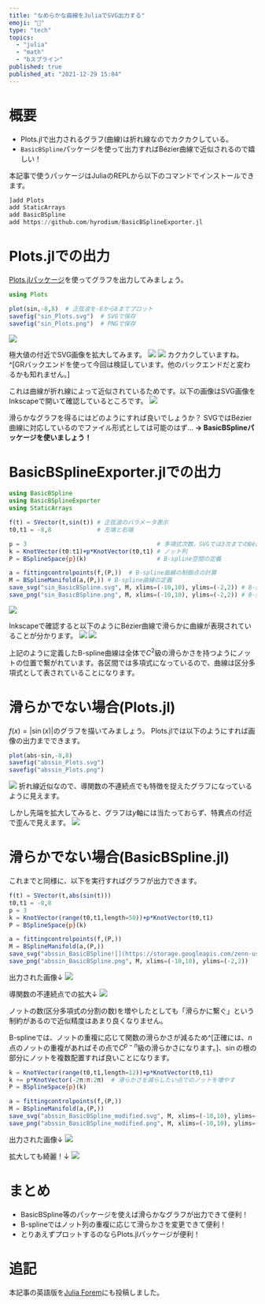 ```yaml
---
title: "なめらかな曲線をJuliaでSVG出力する"
emoji: "🌊"
type: "tech"
topics:
  - "julia"
  - "math"
  - "bスプライン"
published: true
published_at: "2021-12-29 15:04"
---
```


# 概要
* Plots.jlで出力されるグラフ(曲線)は折れ線なのでカクカクしている。
* `BasicBSpline`パッケージを使って出力すればBézier曲線で近似されるので嬉しい！

本記事で使うパッケージはJuliaのREPLから以下のコマンドでインストールできます。
```julia
]add Plots
add StaticArrays
add BasicBSpline
add https://github.com/hyrodium/BasicBSplineExporter.jl
```

# Plots.jlでの出力
[Plots.jlパッケージ](https://docs.juliaplots.org/latest/)を使ってグラフを出力してみましょう。

```julia
using Plots

plot(sin,-8,8)  # 正弦波を-8から8までプロット
savefig("sin_Plots.svg")  # SVGで保存
savefig("sin_Plots.png")  # PNGで保存
```
![](https://storage.googleapis.com/zenn-user-upload/88c9312f1fe5-20211228.png)

極大値の付近でSVG画像を拡大してみます。
![](https://storage.googleapis.com/zenn-user-upload/b16f55765887-20211228.png)
![](https://storage.googleapis.com/zenn-user-upload/bc0cd79f198d-20211228.png)
カクカクしていますね。^[GRバックエンドを使って今回は検証しています。他のバックエンドだと変わるかも知れません。]

これは曲線が折れ線によって近似されているためです。以下の画像はSVG画像をInkscapeで開いて確認しているところです。
![](https://storage.googleapis.com/zenn-user-upload/79ad4275bcf3-20211228.png)

滑らかなグラフを得るにはどのようにすれば良いでしょうか？
SVGではBézier曲線に対応しているのでファイル形式としては可能のはず…
**→ BasicBSplineパッケージを使いましょう！**

# BasicBSplineExporter.jlでの出力

```julia
using BasicBSpline
using BasicBSplineExporter
using StaticArrays

f(t) = SVector(t,sin(t)) # 正弦波のパラメータ表示
t0,t1 = -8,8             # 左端と右端

p = 3                                     # 多項式次数。SVGでは3次までのBézier曲線が使える。
k = KnotVector(t0:t1)+p*KnotVector(t0,t1) # ノット列
P = BSplineSpace{p}(k)                    # B-spline空間の定義

a = fittingcontrolpoints(f,(P,))  # B-spline曲線の制御点の計算
M = BSplineManifold(a,(P,)) # B-spline曲線の定義
save_svg("sin_BasicBSpline.svg", M, xlims=(-10,10), ylims=(-2,2)) # B-spline曲線をSVGで保存
save_png("sin_BasicBSpline.png", M, xlims=(-10,10), ylims=(-2,2)) # B-spline曲線をPNGで保存![](https://storage.googleapis.com/zenn-user-upload/731678b5e5e8-20211229.png)
```
![](https://storage.googleapis.com/zenn-user-upload/bb495a477f42-20211229.png)

Inkscapeで確認すると以下のようにBézier曲線で滑らかに曲線が表現されていることが分かります。
![](https://storage.googleapis.com/zenn-user-upload/7ab96d2ead78-20211229.png)
![](https://storage.googleapis.com/zenn-user-upload/f5158905ca58-20211229.png)

上記のように定義したB-spline曲線は全体で$C^2$級の滑らかさを持つようにノットの位置で繋がれています。各区間では多項式になっているので、曲線は区分多項式として表されていることになります。

# 滑らかでない場合(Plots.jl)
$f(x)=|\sin(x)|$のグラフを描いてみましょう。
Plots.jlでは以下のようにすれば画像の出力までできます。
```julia
plot(abs∘sin,-8,8)
savefig("abssin_Plots.svg")
savefig("abssin_Plots.png")
```
![](https://storage.googleapis.com/zenn-user-upload/8b88a5d81af0-20211229.png)
折れ線近似なので、導関数の不連続点でも特徴を捉えたグラフになっているように見えます。

しかし先端を拡大してみると、グラフは$y$軸には当たっておらず、特異点の付近で歪んで見えます。
![](https://storage.googleapis.com/zenn-user-upload/49db087731fe-20211229.png)

# 滑らかでない場合(BasicBSpline.jl)
これまでと同様に、以下を実行すればグラフが出力できます。
```julia
f(t) = SVector(t,abs(sin(t)))
t0,t1 = -8,8
p = 3
k = KnotVector(range(t0,t1,length=50))+p*KnotVector(t0,t1)
P = BSplineSpace{p}(k)

a = fittingcontrolpoints(f,(P,))
M = BSplineManifold(a,(P,))
save_svg("abssin_BasicBSpline![](https://storage.googleapis.com/zenn-user-upload/555b66bd3bac-20211229.png).svg", M, xlims=(-10,10), ylims=(-2,2))
save_png("abssin_BasicBSpline.png", M, xlims=(-10,10), ylims=(-2,2))
```
出力された画像↓
![](https://storage.googleapis.com/zenn-user-upload/7de289a7db3a-20211229.png)

導関数の不連続点での拡大↓
![](https://storage.googleapis.com/zenn-user-upload/0db7da0895db-20211229.png)

ノットの数(区分多項式の分割の数)を増やしたとしても「滑らかに繋ぐ」という制約があるので近似精度はあまり良くなりません。

B-splineでは、ノットの重複に応じて関数の滑らかさが減るため^[正確には、$n$点のノットの重複があればその点で$C^{p-n}$級の滑らかさになります。]、$\sin$の根の部分にノットを複数配置すれば良いことになります。

```julia
k = KnotVector(range(t0,t1,length=12))+p*KnotVector(t0,t1)
k += p*KnotVector(-2π:π:2π)  # 滑らかさを減らしたい点でのノットを増やす
P = BSplineSpace{p}(k)

a = fittingcontrolpoints(f,(P,))
M = BSplineManifold(a,(P,))
save_svg("abssin_BasicBSpline_modified.svg", M, xlims=(-10,10), ylims=(-2,2))
save_png("abssin_BasicBSpline_modified.png", M, xlims=(-10,10), ylims=(-2,2))
```
出力された画像↓
![](https://storage.googleapis.com/zenn-user-upload/6b5e6ce98a41-20211229.png)

拡大しても綺麗！↓
![](https://storage.googleapis.com/zenn-user-upload/afc30a4f8f8c-20211229.png)

# まとめ
* BasicBSpline等のパッケージを使えば滑らかなグラフが出力できて便利！
* B-splineではノット列の重複に応じて滑らかさを変更できて便利！
* とりあえずプロットするのならPlots.jlパッケージが便利！

# 追記
本記事の英語版を[Julia Forem](https://forem.julialang.org/hyrodium/plotting-smooth-graphs-with-julia-6mj)にも投稿しました。
